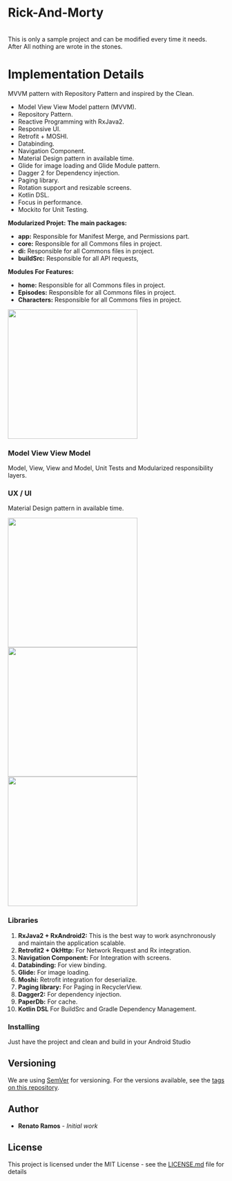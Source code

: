 # Rick-And-Morty
<br />This is only a sample project and can be modified every time it needs. 
<br />After All nothing are wrote in the stones.

# Implementation Details

MVVM pattern with Repository Pattern and inspired by the Clean.

- Model View View Model pattern (MVVM).
- Repository Pattern.
- Reactive Programming with RxJava2.
- Responsive UI.
- Retrofit + MOSHI.
- Databinding.
- Navigation Component.
- Material Design pattern in available time.
- Glide for image loading and Glide Module pattern.
- Dagger 2 for Dependency injection.
- Paging library.
- Rotation support and resizable screens.
- Kotlin DSL.
- Focus in performance.
- Mockito for Unit Testing.

**Modularized Projet:**
**The main packages:**
- **app:** Responsible for Manifest Merge, and Permissions part.
- **core:** Responsible for all Commons files in project.
- **di:** Responsible for all Commons files in project.
- **buildSrc:** Responsible for all  API requests, 

**Modules For Features:**
- **home:** Responsible for all Commons files in project.
- **Episodes:** Responsible for all Commons files in project.
- **Characters:** Responsible for all Commons files in project.

<img src="https://github.com/renatoramos7/Rick-And-Morty/blob/master/design/Screenshot4.png" width="300">

### Model View View Model
Model, View, View and Model, Unit Tests and Modularized responsibility layers.

### UX / UI
Material Design pattern in available time.

<img src="https://github.com/renatoramos7/Rick-And-Morty/blob/master/design/Screenshot1.jpg" width="300">
<img src="https://github.com/renatoramos7/Rick-And-Morty/blob/master/design/Screenshot2.jpg" width="300">
<img src="https://github.com/renatoramos7/Rick-And-Morty/blob/master/design/Screenshot3.jpg" width="300">

### Libraries

1.  **RxJava2 + RxAndroid2:** This is the best way to work asynchronously and maintain the application scalable.
2.  **Retrofit2 + OkHttp:** For Network Request and Rx integration.
3.  **Navigation Component:** For Integration with screens.
4.  **Databinding:** For view binding.
5.  **Glide:** For image loading.
6.  **Moshi:** Retrofit integration for deserialize.
7.  **Paging library:** For Paging in RecyclerView.
8.  **Dagger2:** For dependency injection.
9.  **PaperDb:** For cache.
10. **Kotlin DSL** For BuildSrc and Gradle Dependency Management.

### Installing
Just have the project and clean and build in your Android Studio

## Versioning

We are using [SemVer](http://semver.org/) for versioning. For the versions available, see the [tags on this repository](https://github.com/renatoramos7/Rick-And-Morty). 

## Author

* **Renato Ramos** - *Initial work*

## License

This project is licensed under the MIT License - see the [LICENSE.md](LICENSE.md) file for details